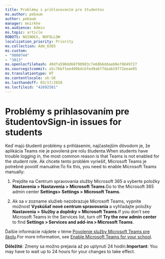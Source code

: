 ```yaml
---
title: Problémy s prihlasovaním pre študentov
ms.author: pebaum
author: pebaum
manager: mnirkhe
ms.audience: Admin
ms.topic: article
ROBOTS: NOINDEX, NOFOLLOW
localization_priority: Priority
ms.collection: Adm_O365
ms.custom:
- "9000744"
- "3813"
ms.openlocfilehash: 49dfa590dd68790983c7e68b6ddae60e70849727
ms.sourcegitcommit: a5c7bbf1ee499bdcbfed9a677daab19772eeae05
ms.translationtype: HT
ms.contentlocale: sk-SK
ms.lasthandoff: 03/17/2020
ms.locfileid: "42692581"
---
```

# <a name="sign-in-issues-for-students"></a><span data-ttu-id="0f56f-102">Problémy s prihlasovaním pre študentov</span><span class="sxs-lookup"><span data-stu-id="0f56f-102">Sign-in issues for students</span></span>

<span data-ttu-id="0f56f-103">Keď majú študenti problémy s prihlásením, najčastejším dôvodom je, že aplikácia Teams nie je povolená pre rolu študenta.</span><span class="sxs-lookup"><span data-stu-id="0f56f-103">When students have trouble logging in, the most common reason is that Teams is not enabled for the student role.</span></span> <span data-ttu-id="0f56f-104">Ak chcete tento problém vyriešiť, Microsoft Teams je potrebné povoliť manuálne:</span><span class="sxs-lookup"><span data-stu-id="0f56f-104">To fix this, you need to enable Microsoft Teams manually:</span></span>

1. <span data-ttu-id="0f56f-105">Prejdite na Centrum spravovania služby Microsoft 365 a vyberte položky **Nastavenia > Nastavenia > Microsoft Teams**.</span><span class="sxs-lookup"><span data-stu-id="0f56f-105">Go to the Microsoft 365 admin center **Settings> Settings > Microsoft Teams**.</span></span> 

2. <span data-ttu-id="0f56f-106">Ak sa v zozname služieb nezobrazuje Microsoft Teams, vypnite možnosť **Vyskúšať nové centrum spravovania** a vyhľadajte položky **Nastavenia > Služby a doplnky > Microsoft Teams**.</span><span class="sxs-lookup"><span data-stu-id="0f56f-106">If you don't see Microsoft Teams in the Services list, turn off **Try the new admin center** to find **Settings > Services and add-ins > Microsoft Teams**.</span></span> 

<span data-ttu-id="0f56f-107">Ďalšie informácie nájdete v téme [Povolenie služby Microsoft Teams pre školu](https://docs.microsoft.com/microsoft-365/education/intune-edu-trial/enable-microsoft-teams#enable-microsoft-teams-for-your-school-1).</span><span class="sxs-lookup"><span data-stu-id="0f56f-107">For more information, see [Enable Microsoft Teams for your school](https://docs.microsoft.com/microsoft-365/education/intune-edu-trial/enable-microsoft-teams#enable-microsoft-teams-for-your-school-1).</span></span> 

<span data-ttu-id="0f56f-108">**Dôležité**: Zmeny sa možno prejavia až po uplynutí 24 hodín.</span><span class="sxs-lookup"><span data-stu-id="0f56f-108">**Important**: You may have to wait up to 24 hours for your changes to take effect.</span></span>

 
